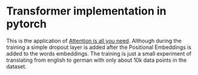 # Transformer implementation in pytorch

This is the application of [Attention is all you need](https://proceedings.neurips.cc/paper_files/paper/2017/file/3f5ee243547dee91fbd053c1c4a845aa-Paper.pdf).
Although during the training a simple dropout layer is added after the Positional Embeddings is added to the words embeddings. The training is just a small experiment of translating from english to german with only about 10k data points in the dataset. 
